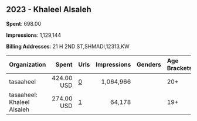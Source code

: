 ## 2023 - Khaleel Alsaleh 
**Spent**: 698.00

**Impressions**: 1,129,144

**Billing Addresses**: 21 H 2ND ST,SHMADI,12313,KW

|Organization|Spent|Urls|Impressions|Genders|Age Brackets|Country Codes|
|:---|---:|:---|---:|:---|:---|:---|
|tasaaheel|424.00 USD|[0](https://www.snap.com/political-ads/asset/c25d724f2c5dfa218a28508bfe07c4884b6ee3cd2ea17a3508610b2b7dea9f7e?mediaType=mp4)|1,064,966||20+|kuwait|
|tasaaheel: Khaleel Alsaleh|274.00 USD|[1](https://www.snap.com/political-ads/asset/27c8753f36b49d9a9c76d58c775333b27365dbabf273e8ac89c57f29ac289378?mediaType=mp4)|64,178||19+|kuwait|
